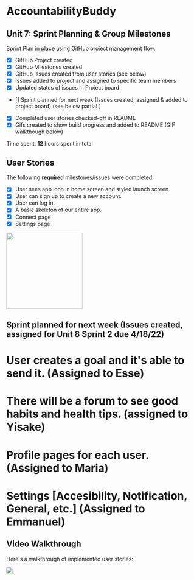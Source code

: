 
# AccountabilityBuddy

## Unit 7: Sprint Planning & Group Milestones
Sprint Plan in place using GitHub project management flow.
- [X] GitHub Project created 
- [X] GitHub Milestones created 
- [X] GitHub Issues created from user stories (see below)
- [X] Issues added to project and assigned to specific team members 
- [X] Updated status of issues in Project board 
- [] Sprint planned for next week (Issues created, assigned & added to project board) (see below partial )
- [X] Completed user stories checked-off in README 
- [X] Gifs created to show build progress and added to README (GIF walkthough below)

Time spent: **12** hours spent in total

## User Stories

The following **required** milestones/issues were completed:

- [X] User sees app icon in home screen and styled launch screen. 
- [X] User can sign up to create a new account. 
- [X] User can log in. 
- [X] A basic skeleton of our entire app.
- [X] Connect page
- [X] Settings page

 <img src="https://i.postimg.cc/DyMK42Vm/Imagen-de-i-OS.png" height=200>

## Sprint planned for next week (Issues created, assigned for Unit 8 Sprint 2 due 4/18/22) 

# User creates a goal and it's able to send it. (Assigned to Esse)
# There will be a forum to see good habits and health tips. (assigned to Yisake)
# Profile pages for each user.(Assigned to Maria) 
# Settings [Accesibility, Notification, General, etc.] (Assigned to Emmanuel)




## Video Walkthrough

Here's a walkthrough of implemented user stories:

![](http://g.recordit.co/GGNAPfc7wC.gif)






